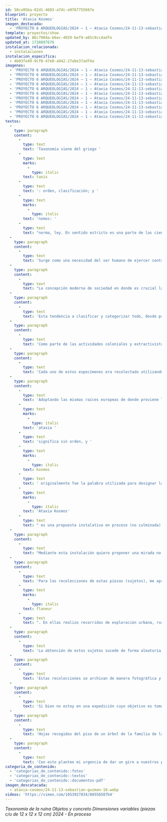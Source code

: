 ```yaml
---
id: 50ca95ba-82d1-4603-a7dc-e0767755667e
blueprint: proyecto
title: 'Ataxia Kosmos'
imagen_destacada:
  - 'PROYECTO 6 ARQUEOLOGIAS/2024 — 1 — Ataxia Cosmos/24-11-13-sebastian-guzman-1.webp'
template: proyectos/show
updated_by: 86c7904a-b6ec-4929-bef9-a65c9cc4adfe
updated_at: 1738897676
instalacion_relacionada:
  - instalaciones
instalacion_especifica:
  - 4b03fe49-9cf0-47e0-a942-27abe37adf4a
imagenes:
  - 'PROYECTO 6 ARQUEOLOGIAS/2024 — 1 — Ataxia Cosmos/24-11-13-sebastian-guzman-1.webp'
  - 'PROYECTO 6 ARQUEOLOGIAS/2024 — 1 — Ataxia Cosmos/24-11-13-sebastian-guzman-10.webp'
  - 'PROYECTO 6 ARQUEOLOGIAS/2024 — 1 — Ataxia Cosmos/24-11-13-sebastian-guzman-100.webp'
  - 'PROYECTO 6 ARQUEOLOGIAS/2024 — 1 — Ataxia Cosmos/24-11-13-sebastian-guzman-101.webp'
  - 'PROYECTO 6 ARQUEOLOGIAS/2024 — 1 — Ataxia Cosmos/24-11-13-sebastian-guzman-102.webp'
  - 'PROYECTO 6 ARQUEOLOGIAS/2024 — 1 — Ataxia Cosmos/24-11-13-sebastian-guzman-103.webp'
  - 'PROYECTO 6 ARQUEOLOGIAS/2024 — 1 — Ataxia Cosmos/24-11-13-sebastian-guzman-104.webp'
  - 'PROYECTO 6 ARQUEOLOGIAS/2024 — 1 — Ataxia Cosmos/24-11-13-sebastian-guzman-105.webp'
  - 'PROYECTO 6 ARQUEOLOGIAS/2024 — 1 — Ataxia Cosmos/24-11-13-sebastian-guzman-106.webp'
  - 'PROYECTO 6 ARQUEOLOGIAS/2024 — 1 — Ataxia Cosmos/24-11-13-sebastian-guzman-107.webp'
  - 'PROYECTO 6 ARQUEOLOGIAS/2024 — 1 — Ataxia Cosmos/24-11-13-sebastian-guzman-108.webp'
textos:
  -
    type: paragraph
    content:
      -
        type: text
        text: 'Taxonomía viene del griego '
      -
        type: text
        marks:
          -
            type: italic
        text: taxis
      -
        type: text
        text: ': orden, clasificación; y '
      -
        type: text
        marks:
          -
            type: italic
        text: 'nomos: '
      -
        type: text
        text: "norma, ley. En sentido estricto es una parte de las ciencias naturales que se ocupa de establecer los principios de la clasificación de los seres vivos, plantas y animales desde un nivel jerárquico. El principio lógico en que se basan las normas taxonómicas es el orden de la generalidad. En un sentido general, la taxonomía puede entenderse como la clasificación ordenada y jerárquica de elementos. Es una disciplina que hace esfuerzos por homogeneizar, estandarizar y evitar en lo posible la desorganización.\_"
  -
    type: paragraph
    content:
      -
        type: text
        text: 'Surge como una necesidad del ser humano de ejercer control y dominación sobre la naturaleza, una rama de la ciencia que es parte de un sistema más amplio de clasificación y categorización que reduce la diversidad y complejidad del mundo natural a categorías simplificadas y estandarizadas.'
  -
    type: paragraph
    content:
      -
        type: text
        text: "La concepción moderna de sociedad en donde es crucial la categoría dominación, tiene en la ciencia a uno de sus pilares fundamentales, fuertemente relacionada con el manejo instrumental de la naturaleza y de los recursos sociales y económicos, en donde es prioritario primero conocer “científicamente” (por medio de la razón) a la realidad natural y social sobre la cual se va a actuar. Es necesario clasificar y categorizar para controlar y dominar a la naturaleza y la sociedad.\_"
  -
    type: paragraph
    content:
      -
        type: text
        text: 'Esta tendencia a clasificar y categorizar todo, desde productos culturales hasta personas, contribuye a la alienación y la pérdida de individualidad en la sociedad contemporánea, lo que ha llevado a una homogeneización y estandarización de la cultura y el pensamiento característico de nuestra sociedad. La tendencia a simplificar y reducir la realidad a categorías y clasificaciones fijas, ha llevado a una comprensión reduccionista del mundo y a la pérdida de la apreciación de su complejidad y diversidad.'
  -
    type: paragraph
    content:
      -
        type: text
        text: 'Como parte de las actividades coloniales y extractivistas en que estaban inmersas las potencias europeas, científicos y exploradores como Alexander von Humboldt y José Celestino Mutis realizaron expediciones científicas a múltiples latitudes del sur planetario con el objetivo de la comprensión de la naturaleza especialmente en América Latina. Se estima que Humboldt recolectó y envió más de 60,000 especímenes de plantas y animales a Europa durante su viaje de exploración entre 1799 y 1804. Mutis envió más de 20,000 especímenes a Europa durante la Real Expedición Botánica. Estos especímenes incluían plantas, animales, minerales, fósiles y otros objetos naturales que se recolectaron en las diversas regiones exploradas por Mutis y su equipo en el territorio del Virreinato de la Nueva Granada.'
  -
    type: paragraph
    content:
      -
        type: text
        text: 'Cada uno de estos especímenes era recolectado utilizando métodos apropiados para cada tipo de organismo. Para las plantas, se recogían ejemplares enteros, incluyendo raíces, hojas, flores y frutos, mientras que para los animales se empleaban trampas, redes o métodos de captura específicos, los animales capturados se sacrificaban y preparaban como especímenes de estudio. Cada espécimen recolectado era etiquetado con información relevante, como la fecha y lugar de recolección, las coordenadas geográficas, el hábitat y cualquier otra observación pertinente. Esta información era fundamental para el análisis posterior y la clasificación taxonómica. Las plantas se prensaban y se secaban para su conservación, mientras que los animales se preservaban en soluciones químicas o se montaban en marcos para su exhibición y estudio posterior. Durante la expedición, los especímenes se almacenaban en condiciones que permitieran su conservación, como cajas o recipientes sellados para evitar la humedad y el daño físico.'
  -
    type: paragraph
    content:
      -
        type: text
        text: 'Adoptando las mismas raíces europeas de donde proviene la palabra taxonomía, la raíz griega '
      -
        type: text
        marks:
          -
            type: italic
        text: 'ataxia '
      -
        type: text
        text: 'significa sin orden, y '
      -
        type: text
        marks:
          -
            type: italic
        text: kosmos
      -
        type: text
        text: ' originalmente fue la palabra utilizada para designar la totalidad de la existencia. '
      -
        type: text
        marks:
          -
            type: italic
        text: 'Ataxia Kosmos'
      -
        type: text
        text: " es una propuesta instalativa en proceso (no culminada) de recolección de sujetos (no especímenes) anti-taxonómica. No establece jerarquías, no posee etiquetas ni fichas técnicas convencionales, ni protocolos estandarizados de recolección.\_\_"
  -
    type: paragraph
    content:
      -
        type: text
        text: "Mediante esta instalación quiero proponer una mirada no jerárquica, y con una narrativa no lineal que agrupa diferentes sujetos (elementos) que establecen relaciones complejas y multidimensionales entre sí. Cada componente aporta su propia historia, tramas y significado, y al fusionarse con los demás, creando una red de conexiones y relaciones únicas. El diálogo entre las diferentes piezas es un proceso dinámico y en constante evolución. Al igual que en una conversación entre personas, las piezas interactúan, se influyen mutuamente y generan nuevas ideas y perspectivas.\_"
  -
    type: paragraph
    content:
      -
        type: text
        text: 'Para las recolecciones de estas piezas (sujetos), me apropio de las derivas situacionistas que realizo según los lugares en los que me encuentro para ejercer el papel de '
      -
        type: text
        marks:
          -
            type: italic
        text: flaneur
      -
        type: text
        text: ". En ellas realizo recorridos de exploración urbana, rural y natural sin rumbo fijo, siguiendo los impulsos del momento y permitiendo que el entorno guíe el camino. Durante la deriva, abandono cualquier plan preconcebido y me dejo llevar por las sensaciones, experiencias y encuentros que surgen en el camino. Con esto busco subvertir las estructuras tradicionales del conocimiento del mundo a través de la racionalización en un intento por fomentar una experiencia más auténtica y creativa del espacio y el territorio. La prisa y la velocidad que buscan eliminar el recorrido existente cuando se viaja de un punto A a un punto B son rechazadas al enfocarme directamente en el recorrido. Estas derivas se encuentran enmarcadas en el sur global, territorios colonizados, explotados y desechados.\_"
  -
    type: paragraph
    content:
      -
        type: text
        text: 'La obtención de estos sujetos sucede de forma aleatoria, espontánea e intuitiva a lo largo de los recorridos. Lo que en primera instancia parece ser basura orgánica es tomada para la instalación, de ese modo resignifico los materiales naturales que de algún modo hemos desechado para dotarlos de una historia común. No todos los objetos tienen el mismo valor histórico.'
  -
    type: paragraph
    content:
      -
        type: text
        text: 'Estas recolecciones se archivan de manera fotográfica y posteriormente se ubican en cajas abiertas de concreto de 12 x 12 x 12cm. El concreto en nuestro imaginario es un reflejo de cómo entendemos nuestras construcciones, es la huella de la civilización humana en el planeta es el símbolo de cómo hemos ido tratando de confinar a la naturaleza.'
  -
    type: paragraph
    content:
      -
        type: text
        text: 'Si bien no estoy en una expedición cuyo objetivo es tomar muestras, durante mis recorridos de vida sí tengo la mirada atenta a mi entorno. En el proceso de búsqueda, la reflexión, la contemplación y la exploración de múltiples perspectivas puede encontrar su propio significado y establecer conexiones, enriqueciendo así el diálogo entre las piezas; siempre teniendo presente la pregunta ¿Qué vale la pena contar sobre nuestra vida en este planeta?'
  -
    type: paragraph
    content:
      -
        type: text
        text: 'Hojas recogidas del piso de un árbol de la familia de las coníferas Cryptomeria japónica, árbol que no es endémico y fue traído a la región después de la invasión a América. Un tallo disecado de nopal de las plantaciones del sur de Antioquia en donde están siendo reemplazadas por los cultivos de aguacate hass para la exportación. Hojas de la palma de iraca con las cuales se hacen los sombreros, cestas y demás artefactos colombianos que están siendo reemplazados por productos hechos en China de materiales sintéticos. Un pedazo de madera fosilizada que se ha petrificado hasta volverse una roca recogida de una cantera de piedra utilizada para la construcción. Son algunos de los sujetos recogidos y que van formando historias, conexiones y lazos a medida que se van relacionando entre sí. Son partes de un paisaje olvidado a las que a medida que agrupo, trato de darles una nueva narrativa, de construir un nuevo paisaje.'
  -
    type: paragraph
    content:
      -
        type: text
        text: 'Con esto planteo mi urgencia de dar un giro a nuestros paradigmas del habitar y consumir, y de reconocernos como cohabitantes de un mundo compuesto por muchos seres diferentes a los humanos, un cambio de nuestra percepción de lo que es ser humano en un planeta vivo, y de lo que es cohabitar un mundo donde la diversidad es la regla y la homogeneidad la excepción.'
categoria_de_contenido:
  - 'categorias_de_contenido::fotos'
  - 'categorias_de_contenido::textos'
  - 'categorias_de_contenido::documentos-pdf'
imagen_descatacada:
  - ataxia-cosmos/24-11-13-sebastian-guzman-10.webp
videos: 'https://vimeo.com/1053927834/88556587b4'
---
```

_Taxonomía de la ruina  Objetos y concreto  Dimensiones variables (piezas c/u de 12 x 12 x 12 cm) 2024 - En proceso_